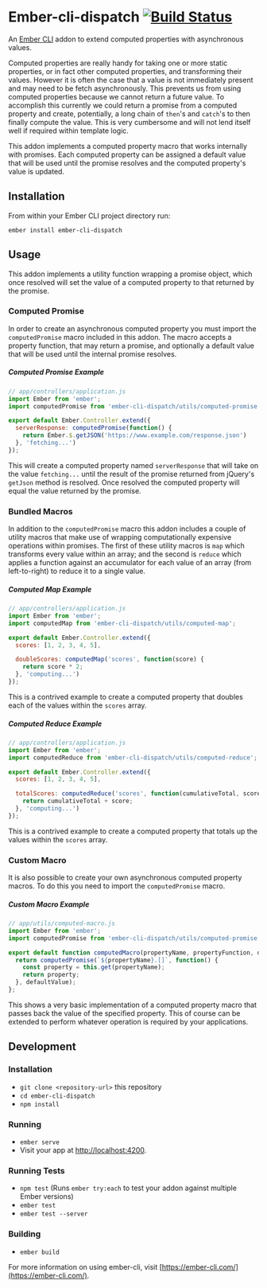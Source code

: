 # Ember-cli-dispatch [![Build Status](https://travis-ci.org/tomasbasham/ember-cli-dispatch.svg?branch=master)](https://travis-ci.org/tomasbasham/ember-cli-dispatch)

An [Ember CLI](https://ember-cli.com/) addon to extend computed properties with
asynchronous values.

Computed properties are really handy for taking one or more static properties,
or in fact other computed properties, and transforming their values. However it
is often the case that a value is not immediately present and may need to be
fetch asynchronously. This prevents us from using computed properties because
we cannot return a future value. To accomplish this currently we could return a
promise from a computed property and create, potentially, a long chain of
`then`'s and `catch`'s to then finally compute the value. This is very
cumbersome and will not lend itself well if required within template logic.

This addon implements a computed property macro that works internally with
promises. Each computed property can be assigned a default value that will be
used until the promise resolves and the computed property's value is updated.

## Installation

From within your Ember CLI project directory run:
```
ember install ember-cli-dispatch
```

## Usage

This addon implements a utility function wrapping a promise object, which once
resolved will set the value of a computed property to that returned by the
promise.

### Computed Promise

In order to create an asynchronous computed property you must import the
`computedPromise` macro included in this addon. The macro accepts a property
function, that may return a promise, and optionally a default value that will
be used until the internal promise resolves.

##### Computed Promise Example

```JavaScript
// app/controllers/application.js
import Ember from 'ember';
import computedPromise from 'ember-cli-dispatch/utils/computed-promise';

export default Ember.Controller.extend({
  serverResponse: computedPromise(function() {
    return Ember.$.getJSON('https://www.example.com/response.json')
  }, 'fetching...')
});
```

This will create a computed property named `serverResponse` that will take on
the value `fetching...` until the result of the promise returned from jQuery's
`getJson` method is resolved. Once resolved the computed property will equal
the value returned by the promise.

### Bundled Macros

In addition to the `computedPromise` macro this addon includes a couple of
utility macros that make use of wrapping computationally expensive operations
within promises. The first of these utility macros is `map` which transforms
every value within an array; and the second is `reduce` which applies a
function against an accumulator for each value of an array (from left-to-right)
to reduce it to a single value.

##### Computed Map Example

```JavaScript
// app/controllers/application.js
import Ember from 'ember';
import computedMap from 'ember-cli-dispatch/utils/computed-map';

export default Ember.Controller.extend({
  scores: [1, 2, 3, 4, 5],

  doubleScores: computedMap('scores', function(score) {
    return score * 2;
  }, 'computing...')
});
```

This is a contrived example to create a computed property that doubles each of
the values within the `scores` array.

##### Computed Reduce Example

```JavaScript
// app/controllers/application.js
import Ember from 'ember';
import computedReduce from 'ember-cli-dispatch/utils/computed-reduce';

export default Ember.Controller.extend({
  scores: [1, 2, 3, 4, 5],

  totalScores: computedReduce('scores', function(cumulativeTotal, score) {
    return cumulativeTotal + score;
  }, 'computing...')
});
```

This is a contrived example to create a computed property that totals up the
values within the `scores` array.

### Custom Macro

It is also possible to create your own asynchronous computed property macros.
To do this you need to import the `computedPromise` macro.

##### Custom Macro Example

```JavaScript
// app/utils/computed-macro.js
import Ember from 'ember';
import computedPromise from 'ember-cli-dispatch/utils/computed-promise';

export default function computedMacro(propertyName, propertyFunction, defaultValue) {
  return computedPromise(`${propertyName}.[]`, function() {
    const property = this.get(propertyName);
    return property;
  }, defaultValue);
};
```

This shows a very basic implementation of a computed property macro that passes
back the value of the specified property. This of course can be extended to
perform whatever operation is required by your applications.

## Development

### Installation

* `git clone <repository-url>` this repository
* `cd ember-cli-dispatch`
* `npm install`

### Running

* `ember serve`
* Visit your app at [http://localhost:4200](http://localhost:4200).

### Running Tests

* `npm test` (Runs `ember try:each` to test your addon against multiple Ember
  versions)
* `ember test`
* `ember test --server`

### Building

* `ember build`

For more information on using ember-cli, visit
[https://ember-cli.com/](https://ember-cli.com/).
